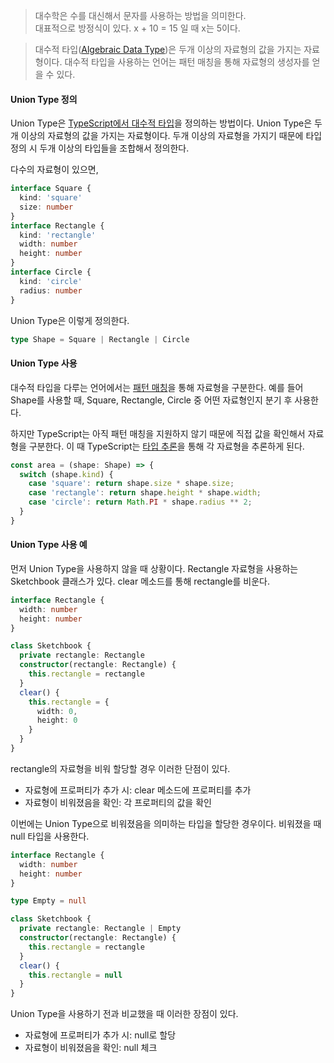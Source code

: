 > 대수학은 수를 대신해서 문자를 사용하는 방법을 의미한다.<br>
> 대표적으로 방정식이 있다. x + 10 = 15 일 때 x는 5이다.

> 대수적 타입([Algebraic Data Type](https://en.wikipedia.org/wiki/Algebraic_data_type))은 두개 이상의 자료형의 값을 가지는 자료형이다.
> 대수적 타입을 사용하는 언어는 패턴 매칭을 통해 자료형의 생성자를 얻을 수 있다.

#### Union Type 정의
Union Type은 [TypeScript에서 대수적 타입](https://www.typescriptlang.org/docs/handbook/advanced-types.html#discriminated-unions)을 정의하는 방법이다. Union Type은 두개 이상의 자료형의 값을 가지는 자료형이다. 두개 이상의 자료형을 가지기 때문에 타입 정의 시 두개 이상의 타입들을 조합해서 정의한다.

다수의 자료형이 있으면,
```ts
interface Square {
  kind: 'square'
  size: number
}
interface Rectangle {
  kind: 'rectangle'
  width: number
  height: number
}
interface Circle {
  kind: 'circle'
  radius: number
}
```

Union Type은 이렇게 정의한다.
```ts
type Shape = Square | Rectangle | Circle
```

#### Union Type 사용
대수적 타입을 다루는 언어에서는 [패턴 매칭](https://dev-momo.tistory.com/entry/%ED%8C%A8%ED%84%B4-%EB%A7%A4%EC%B9%ADPattern-Matching-in-JavaScript)을 통해 자료형을 구분한다.
예를 들어 Shape를 사용할 때, Square, Rectangle, Circle 중 어떤 자료형인지 분기 후 사용한다.

하지만 TypeScript는 아직 패턴 매칭을 지원하지 않기 때문에 직접 값을 확인해서 자료형을 구분한다. 이 때 TypeScript는 [타입 추론](https://www.typescriptlang.org/docs/handbook/type-inference.html#contextual-typing)을 통해 각 자료형을 추론하게 된다.
```ts
const area = (shape: Shape) => {
  switch (shape.kind) {
    case 'square': return shape.size * shape.size;
    case 'rectangle': return shape.height * shape.width;
    case 'circle': return Math.PI * shape.radius ** 2;
  }
}
```

#### Union Type 사용 예
먼저 Union Type을 사용하지 않을 때 상황이다. Rectangle 자료형을 사용하는 Sketchbook 클래스가 있다. clear 메소드를 통해 rectangle를 비운다.
```ts
interface Rectangle {
  width: number
  height: number
}

class Sketchbook {
  private rectangle: Rectangle
  constructor(rectangle: Rectangle) {
    this.rectangle = rectangle
  }
  clear() {
    this.rectangle = {
      width: 0,
      height: 0
    }
  }
}
```
rectangle의 자료형을 비워 할당할 경우 이러한 단점이 있다.

- 자료형에 프로퍼티가 추가 시: clear 메소드에 프로퍼티를 추가
- 자료형이 비워졌음을 확인: 각 프로퍼티의 값을 확인

이번에는 Union Type으로 비워졌음을 의미하는 타입을 할당한 경우이다. 비워졌을 때 null 타입을 사용한다.

```ts
interface Rectangle {
  width: number
  height: number
}

type Empty = null

class Sketchbook {
  private rectangle: Rectangle | Empty
  constructor(rectangle: Rectangle) {
    this.rectangle = rectangle
  }
  clear() {
    this.rectangle = null
  }
}
```
Union Type을 사용하기 전과 비교했을 때 이러한 장점이 있다.

- 자료형에 프로퍼티가 추가 시: null로 할당
- 자료형이 비워졌음을 확인: null 체크